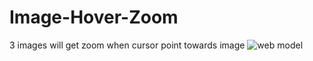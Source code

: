 # Image-Hover-Zoom
3 images will get zoom when cursor point towards image
![web model](https://github.com/thvithran/Image-Hover-Zoom/assets/73452153/916387e4-32a4-4ade-9738-78ec7624722d)
